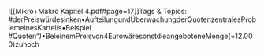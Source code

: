 
![[Mikro+Makro Kapitel 4.pdf#page=17]]Tags & Topics:
   #derPreiswürdesinken•AufteilungundÜberwachungderQuotenzentralesProblemeinesKartells•Beispiel
   #Quoten“)•BeieinemPreisvon4EurowäresonstdieangeboteneMenge(=12.000)zuhoch